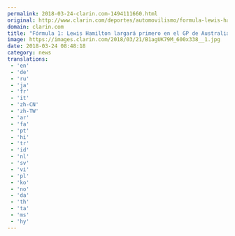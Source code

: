 ```yaml
---
permalink: 2018-03-24-clarin.com-1494111660.html
original: http://www.clarin.com/deportes/automovilismo/formula-lewis-hamilton-largara-primero-gp-australia_0_r1zn6OXqM.html
domain: clarin.com
title: "Fórmula 1: Lewis Hamilton largará primero en el GP de Australia"
image: https://images.clarin.com/2018/03/21/B1agUK79M_600x338__1.jpg
date: 2018-03-24 08:48:18
category: news
translations: 
 - 'en'
 - 'de'
 - 'ru'
 - 'ja'
 - 'fr'
 - 'it'
 - 'zh-CN'
 - 'zh-TW'
 - 'ar'
 - 'fa'
 - 'pt'
 - 'hi'
 - 'tr'
 - 'id'
 - 'nl'
 - 'sv'
 - 'vi'
 - 'pl'
 - 'ko'
 - 'no'
 - 'da'
 - 'th'
 - 'ta'
 - 'ms'
 - 'hy'
---
```



